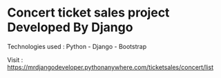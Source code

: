 # Concert ticket sales project Developed By Django

Technologies used : Python - Django - Bootstrap

Visit : https://mrdjangodeveloper.pythonanywhere.com/ticketsales/concert/list
